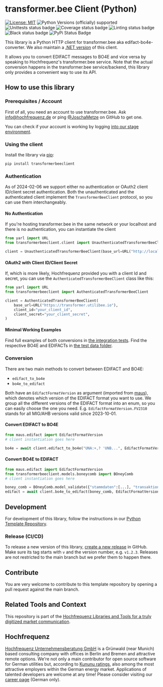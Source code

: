 # transformer.bee Client (Python)

[![License: MIT](https://img.shields.io/badge/License-MIT-yellow.svg)](https://opensource.org/licenses/MIT)
![Python Versions (officially) supported](https://img.shields.io/pypi/pyversions/transformerbeeclient.svg)
![Unittests status badge](https://github.com/Hochfrequenz/TransformerBeeClient.py/workflows/Unittests/badge.svg)
![Coverage status badge](https://github.com/Hochfrequenz/TransformerBeeClient.py/workflows/Coverage/badge.svg)
![Linting status badge](https://github.com/Hochfrequenz/TransformerBeeClient.py/workflows/Linting/badge.svg)
![Black status badge](https://github.com/Hochfrequenz/TransformerBeeClient.py/workflows/Formatting/badge.svg)
![PyPi Status Badge](https://img.shields.io/pypi/v/transformerbeeclient)

This library is a Python HTTP client for transformer.bee aka edifact-bo4e-converter.
We also maintain a [.NET version](https://github.com/Hochfrequenz/TransformerBeeClient.NET) of this client.

It allows you to convert EDIFACT messages to BO4E and vice versa by speaking to Hochfrequenz's transformer.bee service.
Note that the actual conversion happens in the transformer.bee service/backend, this library only provides a convenient way to use its API.

## How to use this library

### Prerequisites / Account

First of all, you need an account to use transformer.bee.
Ask info@hochfrequenz.de or ping [@JoschaMetze](https://github.com/joschametze) on GitHub to get one.

You can check if your account is working by logging [into our stage environment](https://transformerstage.utilibee.io/app/).

### Using the client
Install the library via [pip](https://pypi.org/project/transformerbeeclient/):
```bash
pip install transformerbeeclient
```

### Authentication
As of 2024-02-06 we support either no authentication or OAuth2 client ID/client secret authentication.
Both the unauthenticated and the authenticated client implement the `TransformerBeeClient` protocol, so you can use them interchangeably.

#### No Authentication
If you're hosting transformer.bee in the same network or your localhost and there is no authentication, you can instantiate the client
```python
from yarl import URL
from transformerbeeclient.client import UnauthenticatedTransformerBeeClient

client = UnauthenticatedTransformerBeeClient(base_url=URL("http://localhost:5021"))
```

#### OAuth2 with Client ID/Client Secret
If, which is more likely, Hochfrequenz provided you with a client Id and secret, you can use the `AuthenticatedTransformerBeeClient` class like this:
```python
from yarl import URL
from transformerbeeclient import AuthenticatedTransformerBeeClient

client = AuthenticatedTransformerBeeClient(
    base_url=URL("https://transformer.utilibee.io"),
    client_id="your_client_id",
    client_secret="your_client_secret",
)
```

#### Minimal Working Examples
Find full examples of both conversions in [the integration tests](integrationtests/test_conversion.py).
Find the respective BO4E and EDIFACTs in [the test data folder](integrationtests/TestEdifact).

### Conversion
There are two main methods to convert between EDIFACT and BO4E:
- `edifact_to_bo4e`
- `bo4e_to_edifact`

Both have an `EdifactFormatVersion` as argument (imported from [maus](https://github.com/Hochfrequenz/mig_ahb_utility_stack)), which denotes which version of the EDIFACT format you want to use.
We group all the different versions of the EDIFACT format into an enum, so you can easily choose the one you need.
E.g. `EdifactFormatVersion.FV2310` stands for all MIG/AHB versions valid since 2023-10-01.


#### Convert EDIFACT to BO4E
```python
from maus.edifact import EdifactFormatVersion
# client instantiation goes here

bo4e = await client.edifact_to_bo4e("UNA:+,? 'UNB...", EdifactFormatVersion.FV2310)
```

#### Convert BO4E to EDIFACT
```python
from maus.edifact import EdifactFormatVersion
from transformerbeeclient.models.boneycomb import BOneyComb
# client instantiation goes here

boney_comb = BOneyComb.model_validate({"stammdaten":[...], "transaktionsdaten":{...}})
edifact = await client.bo4e_to_edifact(boney_comb, EdifactFormatVersion.FV2310)
```

## Development
For development of this library, follow the instructions in our [Python Template Repository](https://github.com/Hochfrequenz/python_template_repository).

### Release (CI/CD)

To release a new version of this library, [create a new release](https://github.com/Hochfrequenz/TransformerBeeClient.py/releases/new) in GitHub.
Make sure its tag starts with `v` and the version number, e.g. `v1.2.3`.
Releases are not restricted to the main branch but we prefer them to happen there.

## Contribute
You are very welcome to contribute to this template repository by opening a pull request against the main branch.

## Related Tools and Context
This repository is part of the [Hochfrequenz Libraries and Tools for a truly digitized market communication](https://github.com/Hochfrequenz/digital_market_communication/).

## Hochfrequenz
[Hochfrequenz Unternehmensberatung GmbH](https://www.hochfrequenz.de) is a Grünwald (near Munich) based consulting company with offices in Berlin and Bremen and attractive remote options.
We're not only a main contributor for open source software for German utilities but, according to [Kununu ratings](https://www.kununu.com/de/hochfrequenz-unternehmensberatung1), also among the most attractive employers within the German energy market. Applications of talented developers are welcome at any time!
Please consider visiting our [career page](https://www.hochfrequenz.de/index.php/karriere/aktuelle-stellenausschreibungen/full-stack-entwickler) (German only).
